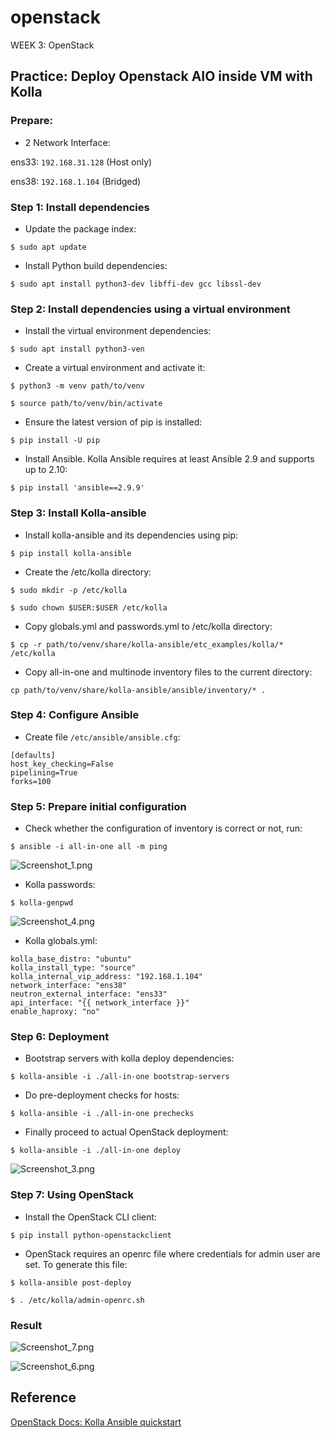 # openstack
 WEEK 3: OpenStack

## Practice: Deploy Openstack AIO inside VM with Kolla

### Prepare:

- 2 Network Interface:

ens33: `192.168.31.128` (Host only)

ens38: `192.168.1.104` (Bridged)

### Step 1: Install dependencies

- Update the package index:

```
$ sudo apt update
```

- Install Python build dependencies:

```
$ sudo apt install python3-dev libffi-dev gcc libssl-dev
```

### Step 2: Install dependencies using a virtual environment

- Install the virtual environment dependencies:

```
$ sudo apt install python3-ven
```

- Create a virtual environment and activate it:

```
$ python3 -m venv path/to/venv

$ source path/to/venv/bin/activate
```
- Ensure the latest version of pip is installed:

```
$ pip install -U pip
```

- Install Ansible. Kolla Ansible requires at least Ansible 2.9 and supports up to 2.10:

```
$ pip install 'ansible==2.9.9'
```

### Step 3: Install Kolla-ansible

- Install kolla-ansible and its dependencies using pip:

```
$ pip install kolla-ansible
```

- Create the /etc/kolla directory:

```
$ sudo mkdir -p /etc/kolla

$ sudo chown $USER:$USER /etc/kolla
```

- Copy globals.yml and passwords.yml to /etc/kolla directory:

```
$ cp -r path/to/venv/share/kolla-ansible/etc_examples/kolla/* /etc/kolla
```

- Copy all-in-one and multinode inventory files to the current directory:

```
cp path/to/venv/share/kolla-ansible/ansible/inventory/* .
```

### Step 4: Configure Ansible

- Create file `/etc/ansible/ansible.cfg`:

```
[defaults]
host_key_checking=False
pipelining=True
forks=100
```

### Step 5: Prepare initial configuration

- Check whether the configuration of inventory is correct or not, run:

```
$ ansible -i all-in-one all -m ping
```

![Screenshot_1.png](https://github.com/dobuithanhnam/Viettel-Digital-Talent-2021/blob/main/Week3/pic1/Screenshot_1.png)

- Kolla passwords:

```
$ kolla-genpwd
```

![Screenshot_4.png](https://github.com/dobuithanhnam/Viettel-Digital-Talent-2021/blob/main/Week3/pic1/Screenshot_4.png)

- Kolla globals.yml:

```
kolla_base_distro: "ubuntu"
kolla_install_type: "source"
kolla_internal_vip_address: "192.168.1.104"
network_interface: "ens38"
neutron_external_interface: "ens33"
api_interface: "{{ network_interface }}"
enable_haproxy: "no"
```

### Step 6: Deployment

- Bootstrap servers with kolla deploy dependencies:

```
$ kolla-ansible -i ./all-in-one bootstrap-servers
```

- Do pre-deployment checks for hosts:

```
$ kolla-ansible -i ./all-in-one prechecks
```

- Finally proceed to actual OpenStack deployment:

```
$ kolla-ansible -i ./all-in-one deploy
```

![Screenshot_3.png](https://github.com/dobuithanhnam/Viettel-Digital-Talent-2021/blob/main/Week3/pic1/Screenshot_3.png)

### Step 7: Using OpenStack

- Install the OpenStack CLI client:

```
$ pip install python-openstackclient
```

- OpenStack requires an openrc file where credentials for admin user are set. To generate this file:

```
$ kolla-ansible post-deploy

$ . /etc/kolla/admin-openrc.sh
```

### Result

![Screenshot_7.png](https://github.com/dobuithanhnam/Viettel-Digital-Talent-2021/blob/main/Week3/pic1/Screenshot_7.png)

![Screenshot_6.png](https://github.com/dobuithanhnam/Viettel-Digital-Talent-2021/blob/main/Week3/pic1/Screenshot_6.png)

## Reference

[OpenStack Docs: Kolla Ansible quickstart](https://docs.openstack.org/kolla-ansible/latest/user/quickstart.html)
